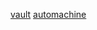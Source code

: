 [vault](https://sepolia.etherscan.io/address/0xd215316be71f533a5f5d701c173b2f467e28a9a0)
[automachine](https://sepolia.etherscan.io/address/0x080a498a62778b8c1ced2246012c04b549d8bb5d)